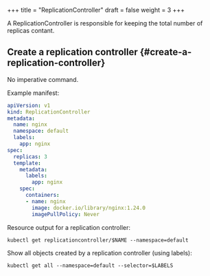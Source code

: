+++
title = "ReplicationController"
draft = false
weight = 3
+++

A ReplicationController is responsible for keeping the total number of replicas contant.


## Create a replication controller {#create-a-replication-controller}

No imperative command.

Example manifest:

```yaml { linenos=inline }
apiVersion: v1
kind: ReplicationController
metadata:
  name: nginx
  namespace: default
  labels:
    app: nginx
spec:
  replicas: 3
  template:
    metadata:
      labels:
        app: nginx
    spec:
      containers:
      - name: nginx
        image: docker.io/library/nginx:1.24.0
        imagePullPolicy: Never
```

Resource output for a replication controller:

```shell
kubectl get replicationcontroller/$NAME --namespace=default
```

Show all objects created by a replication controller (using labels):

```shell
kubectl get all --namespace=default --selector=$LABELS
```
